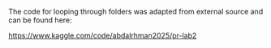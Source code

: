 The code for looping through folders was adapted from external source and can be found here:

https://www.kaggle.com/code/abdalrhman2025/pr-lab2
